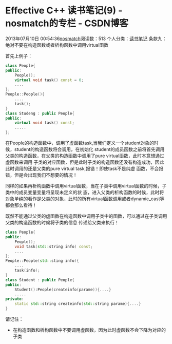 # Effective C++ 读书笔记(9) - nosmatch的专栏 - CSDN博客
2013年07月10日 00:54:36[nosmatch](https://me.csdn.net/HDUTigerkin)阅读数：513
个人分类：[读书笔记](https://blog.csdn.net/HDUTigerkin/article/category/1432055)
条款九：绝对不要在构造函数或者析构函数中调用virtual函数
> 
首先上例子：
```cpp
class People{
public:
	People();
	virtual void task() const = 0;
	....
};
People::People(){
	....
	task();
}
class Studeng : public People{
public:
	virtual void task() const;
	.....
};
```
在People的构造函数中，调用了虚函数task,当我们定义一个student对象的时候，student的构造函数将会调用，在初始化
student的成员函数之前将首先调用父类的构造函数，在父类的构造函数中调用了pure virtual函数，此时本意想通过虚函数来调用
子类的对应函数，但是此时子类的构造函数还没有构造成功，因此此时调用的还是父类的pure virtual task,报错！即使task不是纯虚
函数，不会报错，但是会出现我们不想要的情况！
> 
同样的如果再析构函数中调用virtual函数，当在子类中调用virtual函数的时候，子类中的成员变量变量将呈现未定义的状
态，进入父类的析构函数的时候，此时将对象单纯的看作是父类的对象，此时的所有virtual函数调用或者dynamic_cast等都会那么看待！
> 
既然不能通过父类的虚函数在构造函数中调用子类中的函数，可以通过在子类调用父类的构造函数的时候将子类的信息
传递给父类来执行！
> 
```cpp
class People{
public:
	People();
	void task(std::string info) const;
	....
};
People::People(std::sting info){
	....
	task(info);
}
class Student : public People{
public:
	Student():People(createinfo(parame)){....}
	.....
private:
	static std::string createinfo(std::string parame){....}
}
```
请记住：
- 在构造函数和析构函数中不要调用虚函数，因为此时虚函数不会下降为对应的子类
> 
